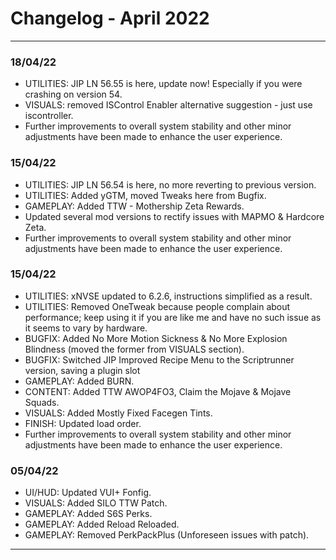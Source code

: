 # Changelog - April 2022
----------

### 18/04/22

*   UTILITIES: JIP LN 56.55 is here, update now! Especially if you were crashing on version 54.
*   VISUALS: removed ISControl Enabler alternative suggestion - just use iscontroller.
*   Further improvements to overall system stability and other minor adjustments have been made to enhance the user experience.

<!--truncate-->

### 15/04/22

*   UTILITIES: JIP LN 56.54 is here, no more reverting to previous version.
*   UTILITIES: Added yGTM, moved Tweaks here from Bugfix.
*   GAMEPLAY: Added TTW - Mothership Zeta Rewards.
*   Updated several mod versions to rectify issues with MAPMO & Hardcore Zeta.
*   Further improvements to overall system stability and other minor adjustments have been made to enhance the user experience.

### 15/04/22

*   UTILITIES: xNVSE updated to 6.2.6, instructions simplified as a result.
*   UTILITIES: Removed OneTweak because people complain about performance; keep using it if you are like me and have no such issue as it seems to vary by hardware.
*   BUGFIX: Added No More Motion Sickness & No More Explosion Blindness (moved the former from VISUALS section).
*   BUGFIX: Switched JIP Improved Recipe Menu to the Scriptrunner version, saving a plugin slot
*   GAMEPLAY: Added BURN.
*   CONTENT: Added TTW AWOP4FO3, Claim the Mojave & Mojave Squads.
*   VISUALS: Added Mostly Fixed Facegen Tints.
*   FINISH: Updated load order.
*   Further improvements to overall system stability and other minor adjustments have been made to enhance the user experience.

### 05/04/22

*   UI/HUD: Updated VUI+ Fonfig.
*   VISUALS: Added SILO TTW Patch.
*   GAMEPLAY: Added S6S Perks.
*   GAMEPLAY: Added Reload Reloaded.
*   GAMEPLAY: Removed PerkPackPlus (Unforeseen issues with patch).

* * *